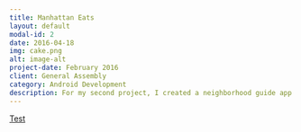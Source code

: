 ```yaml
---
title: Manhattan Eats
layout: default
modal-id: 2
date: 2016-04-18
img: cake.png
alt: image-alt
project-date: February 2016
client: General Assembly
category: Android Development
description: For my second project, I created a neighborhood guide app. My app allows a user to browse through a pre-populated list of restaurants in the area, display the restaurant's information, and it allows you to map your way to the restaurant. I stored my restaurant data in an SQLite database and using a SQLiteOpenDatabaseHelper, my app can search, retrieve, and edit the columns of restaurant data. The app includes the use of an ArrayAdapter, Listeners, and Intents as well as the implementation of some material design.  Test
---
```


<a href = "https://github.com/chris-shum/Project-2">Test</a>

